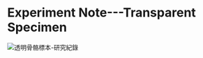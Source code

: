 # Experiment Note---Transparent Specimen
![透明骨骼標本-研究紀錄](https://user-images.githubusercontent.com/66252302/99768507-d7e56080-2b3f-11eb-9d1a-5a3e2f24c0d0.jpg)

